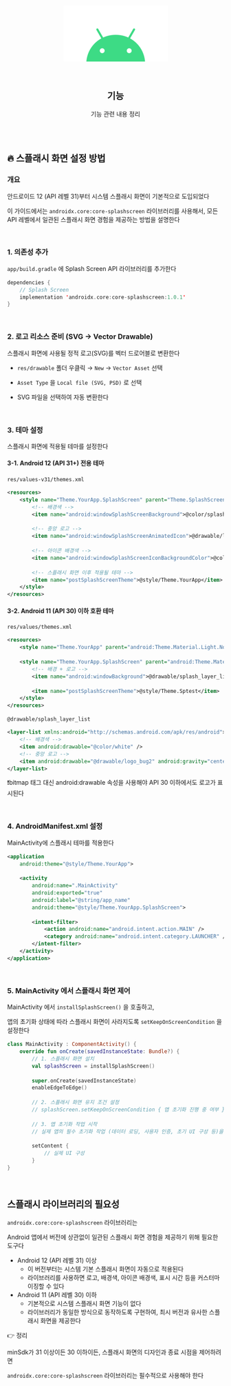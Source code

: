 <div align="center">
  <p>
    <img src="../README.assets/android.png">
  </p>
  <br>
  <h2>기능</h2>
  <p>기능 관련 내용 정리</p>
  <br>
  <br>
</div>






## 🔥 스플래시 화면 설정 방법

### 개요

안드로이드 12 (API 레벨 31)부터 시스템 스플래시 화면이 기본적으로 도입되었다

이 가이드에서는 `androidx.core:core-splashscreen` 라이브러리를 사용해서, 모든 API 레벨에서 일관된 스플래시 화면 경험을 제공하는 방법을 설명한다

<br>

### 1. 의존성 추가

`app/build.gradle` 에 Splash Screen API 라이브러리를 추가한다

```kotlin
dependencies {
    // Splash Screen
    implementation 'androidx.core:core-splashscreen:1.0.1'
}
```

<br>

### 2. 로고 리소스 준비 (SVG → Vector Drawable)

스플래시 화면에 사용될 정적 로고(SVG)를 벡터 드로어블로 변환한다

- `res/drawable` 폴더 우클릭 → `New` → `Vector Asset` 선택

- `Asset Type` 을 `Local file (SVG, PSD)` 로 선택

- SVG 파일을 선택하여 자동 변환한다

<br>

### 3. 테마 설정

스플래시 화면에 적용될 테마를 설정한다

#### 3-1. Android 12 (API 31+) 전용 테마

`res/values-v31/themes.xml`

```xml
<resources>
    <style name="Theme.YourApp.SplashScreen" parent="Theme.SplashScreen">
        <!-- 배경색 -->
        <item name="android:windowSplashScreenBackground">@color/splash_background</item>

        <!-- 중앙 로고 -->
        <item name="android:windowSplashScreenAnimatedIcon">@drawable/logo</item>
        
        <!-- 아이콘 배경색 -->
        <item name="android:windowSplashScreenIconBackgroundColor">@color/splash_icon_background</item>

        <!-- 스플래시 화면 이후 적용될 테마 -->
        <item name="postSplashScreenTheme">@style/Theme.YourApp</item>
    </style>
</resources>
```

#### 3-2. Android 11 (API 30) 이하 호환 테마

`res/values/themes.xml`

```xml
<resources>
    <style name="Theme.YourApp" parent="android:Theme.Material.Light.NoActionBar" />

    <style name="Theme.YourApp.SplashScreen" parent="android:Theme.Material.Light.NoActionBar" >
        <!-- 배경 + 로고 -->
        <item name="android:windowBackground">@drawable/splash_layer_list</item>

        <item name="postSplashScreenTheme">@style/Theme.Sptest</item>
    </style>
</resources>
```

`@drawable/splash_layer_list`

```xml
<layer-list xmlns:android="http://schemas.android.com/apk/res/android">
    <!-- 배경색 -->
    <item android:drawable="@color/white" />
    <!-- 중앙 로고 -->
    <item android:drawable="@drawable/logo_bug2" android:gravity="center" />
</layer-list>
```

❗️bitmap 태그 대신 android:drawable 속성을 사용해야 API 30 이하에서도 로고가 표시된다

<br>

### 4. AndroidManifest.xml 설정

MainActivity에 스플래시 테마를 적용한다

```xml
<application
    android:theme="@style/Theme.YourApp">
  
    <activity
        android:name=".MainActivity"
        android:exported="true"
        android:label="@string/app_name"
        android:theme="@style/Theme.YourApp.SplashScreen"> 
      
        <intent-filter>
            <action android:name="android.intent.action.MAIN" />
            <category android:name="android.intent.category.LAUNCHER" />
        </intent-filter>
    </activity>
</application>
```

<br>

### 5. MainActivity 에서 스플래시 화면 제어

MainActivity 에서 `installSplashScreen()` 을 호출하고,

앱의 초기화 상태에 따라 스플래시 화면이 사라지도록 `setKeepOnScreenCondition` 을 설정한다

```kotlin
class MainActivity : ComponentActivity() {
    override fun onCreate(savedInstanceState: Bundle?) {
        // 1. 스플래시 화면 설치
        val splashScreen = installSplashScreen()
      
        super.onCreate(savedInstanceState)
        enableEdgeToEdge()
      
        // 2. 스플래시 화면 유지 조건 설정
        // splashScreen.setKeepOnScreenCondition { 앱 초기화 진행 중 여부 }
      
        // 3. 앱 초기화 작업 시작
        // 실제 앱의 필수 초기화 작업 (데이터 로딩, 사용자 인증, 초기 UI 구성 등)을 여기서 시작한다

        setContent {
            // 실제 UI 구성
        }
}
```

<br>

## 스플래시 라이브러리의 필요성

`androidx.core:core-splashscreen` 라이브러리는

Android 앱에서 버전에 상관없이 일관된 스플래시 화면 경험을 제공하기 위해 필요한 도구다

- Android 12 (API 레벨 31) 이상
  - 이 버전부터는 시스템 기본 스플래시 화면이 자동으로 적용된다
  - 라이브러리를 사용하면 로고, 배경색, 아이콘 배경색, 표시 시간 등을 커스터마이징할 수 있다
- Android 11 (API 레벨 30) 이하
  - 기본적으로 시스템 스플래시 화면 기능이 없다
  - 라이브러리가 동일한 방식으로 동작하도록 구현하여, 최시 버전과 유사한 스플래시 화면을 제공한다

👉 정리

minSdk가 31 이상이든 30 이하이든, 스플래시 화면의 디자인과 종료 시점을 제어하려면

`androidx.core:core-splashscreen` 라이브러리는 필수적으로 사용해야 한다
